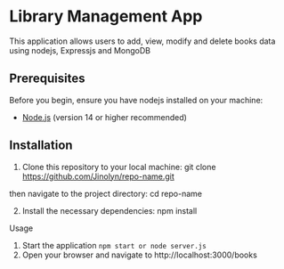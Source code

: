 # Library Management App

This application allows users to add, view, modify and delete books data using nodejs, Expressjs and MongoDB

## Prerequisites

Before you begin, ensure you have nodejs installed on your machine:
- [Node.js](https://nodejs.org/) (version 14 or higher recommended)

## Installation
1. Clone this repository to your local machine:
    git clone https://github.com/Jinolyn/repo-name.git

then navigate to the project directory: cd repo-name

2. Install the necessary dependencies:
    npm install


Usage

1. Start the application
    `npm start or node server.js`
2. Open your browser and navigate to http://localhost:3000/books

